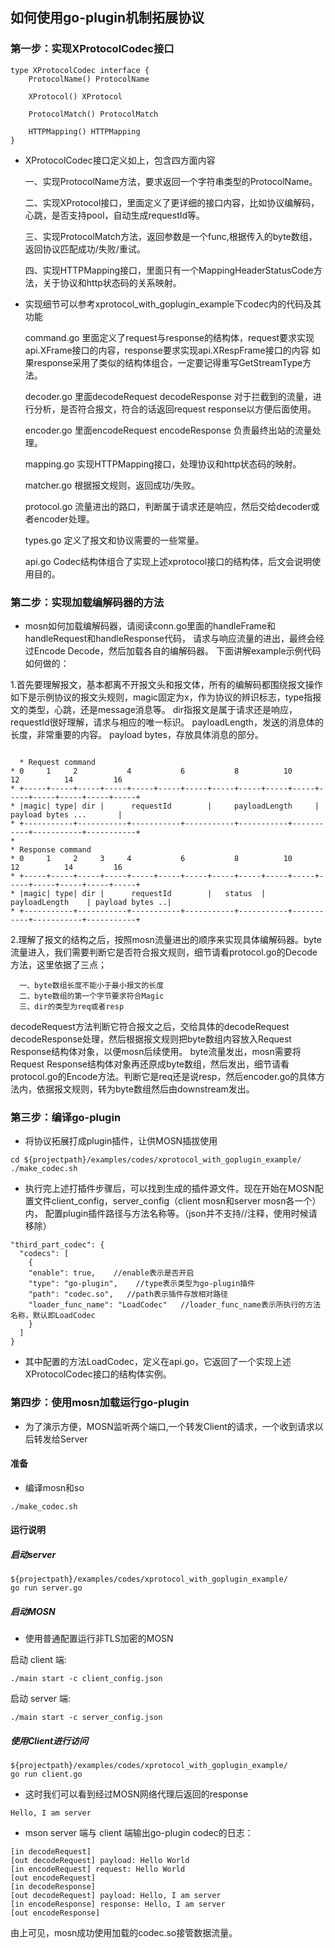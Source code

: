 ## 如何使用go-plugin机制拓展协议

### 第一步：实现XProtocolCodec接口

```
type XProtocolCodec interface {
	ProtocolName() ProtocolName

	XProtocol() XProtocol

	ProtocolMatch() ProtocolMatch

	HTTPMapping() HTTPMapping
}

```
+ XProtocolCodec接口定义如上，包含四方面内容
  
  一、实现ProtocolName方法，要求返回一个字符串类型的ProtocolName。
  
  二、实现XProtocol接口，里面定义了更详细的接口内容，比如协议编解码，心跳，是否支持pool，自动生成requestId等。
  
  三、实现ProtocolMatch方法，返回参数是一个func,根据传入的byte数组，返回协议匹配成功/失败/重试。
  
  四、实现HTTPMapping接口，里面只有一个MappingHeaderStatusCode方法，关于协议和http状态码的关系映射。


+ 实现细节可以参考xprotocol_with_goplugin_example下codec内的代码及其功能

  
    command.go 里面定义了request与response的结构体，request要求实现api.XFrame接口的内容，response要求实现api.XRespFrame接口的内容
             如果response采用了类似的结构体组合，一定要记得重写GetStreamType方法。

    decoder.go 里面decodeRequest decodeResponse 对于拦截到的流量，进行分析，是否符合报文，符合的话返回request response以方便后面使用。

    encoder.go 里面encodeRequest encodeResponse 负责最终出站的流量处理。

    mapping.go 实现HTTPMapping接口，处理协议和http状态码的映射。

    matcher.go 根据报文规则，返回成功/失败。

    protocol.go 流量进出的路口，判断属于请求还是响应，然后交给decoder或者encoder处理。

    types.go  定义了报文和协议需要的一些常量。

    api.go    Codec结构体组合了实现上述xprotocol接口的结构体，后文会说明使用目的。


### 第二步：实现加载编解码器的方法
+ mosn如何加载编解码器，请阅读conn.go里面的handleFrame和handleRequest和handleResponse代码，
  请求与响应流量的进出，最终会经过Encode Decode，然后加载各自的编解码器。
  下面讲解example示例代码如何做的：
  
1.首先要理解报文，基本都离不开报文头和报文体，所有的编解码都围绕报文操作
    如下是示例协议的报文头规则，magic固定为x，作为协议的辨识标志，type指报文的类型，心跳，还是message消息等。
    dir指报文是属于请求还是响应，
    requestId很好理解，请求与相应的唯一标识。
    payloadLength，发送的消息体的长度，非常重要的内容。
    payload bytes，存放具体消息的部分。
```

  * Request command
* 0     1     2           4           6           8          10           12          14         16
* +-----+-----+-----+-----+-----+-----+-----+-----+-----+-----+-----+-----+-----+-----+-----+-----+
* |magic| type| dir |      requestId        |     payloadLength     |     payload bytes ...       |
* +-----------+-----------+-----------+-----------+-----------+-----------+-----------+-----------+
*
* Response command
* 0     1     2     3     4           6           8          10           12          14         16
* +-----+-----+-----+-----+-----+-----+-----+-----+-----+-----+-----+-----+-----+-----+-----+-----+
* |magic| type| dir |      requestId        |   status  |      payloadLength    | payload bytes ..|
* +-----------+-----------+-----------+-----------+-----------+-----------+-----------+-----------+  

```

2.理解了报文的结构之后，按照mosn流量进出的顺序来实现具体编解码器。byte流量进入，我们需要判断它是否符合报文规则，细节请看protocol.go的Decode方法，这里依据了三点；

      一、byte数组长度不能小于最小报文的长度
      二、byte数组的第一个字节要求符合Magic
      三、dir的类型为req或者resp

decodeRequest方法判断它符合报文之后，交给具体的decodeRequest decodeResponse处理，然后根据报文规则把byte数组内容放入Request Response结构体对象，以便mosn后续使用。
byte流量发出，mosn需要将Request Response结构体对象再还原成byte数组，然后发出，细节请看protocol.go的Encode方法。判断它是req还是说resp，然后encoder.go的具体方法内，依据报文规则，转为byte数组然后由downstream发出。


### 第三步：编译go-plugin
+ 将协议拓展打成plugin插件，让供MOSN插拔使用

```
cd ${projectpath}/examples/codes/xprotocol_with_goplugin_example/
./make_codec.sh
```

+ 执行完上述打插件步骤后，可以找到生成的插件源文件。现在开始在MOSN配置文件client_config，server_config（client mosn和server mosn各一个）内，
  配置plugin插件路径与方法名称等。（json并不支持//注释，使用时候请移除）

```
"third_part_codec": {
  "codecs": [
    {
    "enable": true,    //enable表示是否开启
    "type": "go-plugin",    //type表示类型为go-plugin插件
    "path": "codec.so",   //path表示插件存放相对路径
    "loader_func_name": "LoadCodec"   //loader_func_name表示所执行的方法名称，默认即LoadCodec
    }
  ]
}
```
+ 其中配置的方法LoadCodec，定义在api.go，它返回了一个实现上述XProtocolCodec接口的结构体实例。


### 第四步：使用mosn加载运行go-plugin
+ 为了演示方便，MOSN监听两个端口,一个转发Client的请求，一个收到请求以后转发给Server

#### 准备


+ 编译mosn和so
```
./make_codec.sh
```


#### 运行说明

##### 启动server

```
${projectpath}/examples/codes/xprotocol_with_goplugin_example/
go run server.go
```

##### 启动MOSN

+ 使用普通配置运行非TLS加密的MOSN

启动 client 端:

```
./main start -c client_config.json
```

启动 server 端:

```
./main start -c server_config.json
```

##### 使用Client进行访问

```
${projectpath}/examples/codes/xprotocol_with_goplugin_example/
go run client.go
```

+ 这时我们可以看到经过MOSN网络代理后返回的response

```
Hello, I am server
```

+ mson server 端与 client 端输出go-plugin codec的日志：

```
[in decodeRequest]
[out decodeRequest] payload: Hello World
[in encodeRequest] request: Hello World
[out encodeRequest]
[in decodeResponse]
[out decodeRequest] payload: Hello, I am server
[in encodeResponse] response: Hello, I am server
[out encodeResponse]
```

由上可见，mosn成功使用加载的codec.so接管数据流量。
